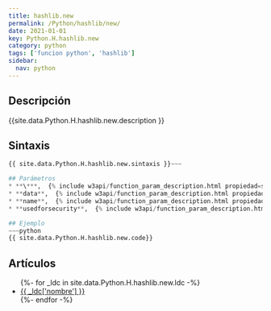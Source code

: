 ```yaml
---
title: hashlib.new
permalink: /Python/hashlib/new/
date: 2021-01-01
key: Python.H.hashlib.new
category: python
tags: ['funcion python', 'hashlib']
sidebar: 
  nav: python
---
```


## Descripción
{{site.data.Python.H.hashlib.new.description }}

## Sintaxis
~~~python
{{ site.data.Python.H.hashlib.new.sintaxis }}~~~

## Parámetros
* **\***,  {% include w3api/function_param_description.html propiedad=site.data.Python.H.hashlib.new valor="*" %}
* **data**,  {% include w3api/function_param_description.html propiedad=site.data.Python.H.hashlib.new valor="data" %}
* **name**,  {% include w3api/function_param_description.html propiedad=site.data.Python.H.hashlib.new valor="name" %}
* **usedforsecurity**,  {% include w3api/function_param_description.html propiedad=site.data.Python.H.hashlib.new valor="usedforsecurity" %}

## Ejemplo
~~~python
{{ site.data.Python.H.hashlib.new.code}}
~~~

## Artículos
<ul>
{%- for _ldc in site.data.Python.H.hashlib.new.ldc -%}
   <li>
       <a href="{{_ldc['url'] }}">{{ _ldc['nombre'] }}</a>
   </li>
{%- endfor -%}
</ul>
